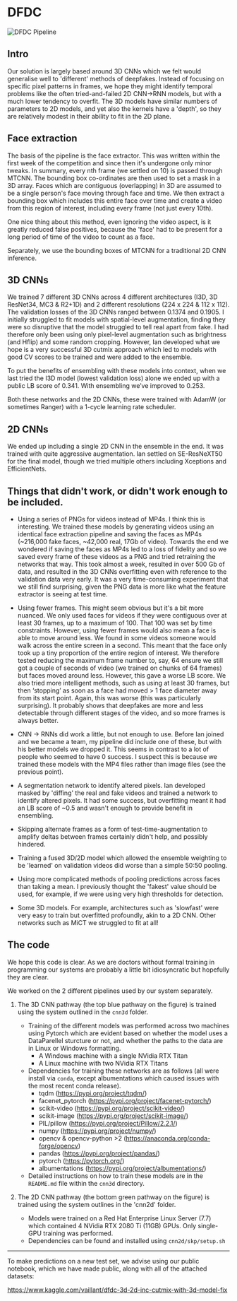 # DFDC

![DFDC Pipeline](https://james.dev/img/approach_large.PNG)

## Intro
Our solution is largely based around 3D CNNs which we felt would generalise well to 'different' methods of deepfakes. Instead of focusing on specific pixel patterns in frames, we hope they might identify temporal problems like the often tried-and-failed 2D CNN->RNN models, but with a much lower tendency to overfit. The 3D models have similar numbers of parameters to 2D models, and yet also the kernels have a 'depth', so they are relatively modest in their ability to fit in the 2D plane.

## Face extraction
The basis of the pipeline is the face extractor. This was written within the first week of the competition and since then it's undergone only minor tweaks. In summary, every nth frame (we settled on 10) is passed through MTCNN. The bounding box co-ordinates are then used to set a mask in a 3D array. Faces which are contiguous (overlapping) in 3D are assumed to be a single person's face moving through face and time. We then extract a bounding box which includes this entire face over time and create a video from this region of interest, including every frame (not just every 10th).

One nice thing about this method, even ignoring the video aspect, is it greatly reduced false positives, because the 'face' had to be present for a long period of time of the video to count as a face.

Separately, we use the bounding boxes of MTCNN for a traditional 2D CNN inference.

## 3D CNNs
We trained 7 different 3D CNNs across 4 different architectures (I3D, 3D ResNet34, MC3 & R2+1D) and 2 different resolutions (224 x 224 & 112 x 112). The validation losses of the 3D CNNs ranged between 0.1374 and 0.1905. I initially struggled to fit models with spatial-level augmentation, finding they were so disruptive that the model struggled to tell real apart from fake. I had therefore only been using only pixel-level augmentation such as brightness (and Hflip) and some random cropping. However, Ian developed what we hope is a very successful 3D cutmix approach which led to models with good CV scores to be trained and were added to the ensemble.

To put the benefits of ensembling with these models into context, when we last tried the I3D model (lowest validation loss) alone we ended up with a public LB score of 0.341. With ensembling we’ve improved to 0.253.

Both these networks and the 2D CNNs, these were trained with AdamW (or sometimes Ranger) with a 1-cycle learning rate scheduler.

## 2D CNNs
We ended up including a single 2D CNN in the ensemble in the end. It was trained with quite aggressive augmentation. Ian settled on SE-ResNeXT50 for the final model, though we tried multiple others including Xceptions and EfficientNets.

## Things that didn't work, or didn't work enough to be included.
* Using a series of PNGs for videos instead of MP4s. I think this is interesting. We trained these models by generating videos using an identical face extraction pipeline and saving the faces as MP4s (~216,000 fake faces, ~42,000 real, 17Gb of video). Towards the end we wondered if saving the faces as MP4s led to a loss of fidelity and so we saved every frame of these videos as a PNG and tried retraining the networks that way. This took almost a week, resulted in over 500 Gb of data, and resulted in the 3D CNNs overfitting even with reference to the validation data very early. It was a very time-consuming experiment that we still find surprising, given the PNG data is more like what the feature extractor is seeing at test time.

 * Using fewer frames. This might seem obvious but it's a bit more nuanced. We only used faces for videos if they were contiguous over at least 30 frames, up to a maximum of 100. That 100 was set by time constraints. However, using fewer frames would also mean a face is able to move around less. We found in some videos someone would walk across the entire screen in a second. This meant that the face only took up a tiny proportion of the entire region of interest. We therefore tested reducing the maximum frame number to, say, 64 ensure we still got a couple of seconds of video (we trained on chunks of 64 frames) but faces moved around less. However, this gave a worse LB score. We also tried more intelligent methods, such as using at least 30 frames, but then ‘stopping’ as soon as a face had moved > 1 face diameter away from its start point. Again, this was worse (this was particularly surprising). It probably shows that deepfakes are more and less detectable through different stages of the video, and so more frames is always better.
 
* CNN -> RNNs did work a little, but not enough to use. Before Ian joined and we became a team, my pipeline did include one of these, but with his better models we dropped it. This seems in contrast to a lot of people who seemed to have 0 success. I suspect this is because we trained these models with the MP4 files rather than image files (see the previous point).

* A segmentation network to identify altered pixels. Ian developed masked by 'diffing' the real and fake videos and trained a network to identify altered pixels. It had some success, but overfitting meant it had an LB score of ~0.5 and wasn't enough to provide benefit in ensembling.

* Skipping alternate frames as a form of test-time-augmentation to amplify deltas between frames certainly didn't help, and possibly hindered.

* Training a fused 3D/2D model which allowed the ensemble weighting to be 'learned' on validation videos did worse than a simple 50:50 pooling.

* Using more complicated methods of pooling predictions across faces than taking a mean. I previously thought the 'fakest' value should be used, for example, if we were using very high thresholds for detection.

* Some 3D models. For example, architectures such as 'slowfast' were very easy to train but overfitted profoundly, akin to a 2D CNN. Other networks such as MiCT we struggled to fit at all!

## The code

We hope this code is clear. As we are doctors without formal training in programming our systems are probably a little bit idiosyncratic but hopefully they are clear.

We worked on the 2 different pipelines used by our system separately.

1) The 3D CNN pathway (the top blue pathway on the figure) is trained using the system outlined in the `cnn3d` folder.
   * Training of the different models was performed across two machines using Pytorch which are evident based on whether the model uses a DataParellel sturcture or not, and whether the paths to the data are in Linux or Windows formatting.
      * A Windows machine with a single NVidia RTX Titan
      * A Linux machine with two NVidia RTX Titans
   * Dependencies for training these networks are as follows (all were install via `conda`, except albumentations which caused issues with the most recent conda release).
      * tqdm (https://pypi.org/project/tqdm/)
      * facenet_pytorch (https://pypi.org/project/facenet-pytorch/)
      * scikit-video (https://pypi.org/project/scikit-video/)
      * scikit-image (https://pypi.org/project/scikit-image/)
      * PIL/pillow (https://pypi.org/project/Pillow/2.2.1/)
      * numpy (https://pypi.org/project/numpy/)
      * opencv & opencv-python >2 (https://anaconda.org/conda-forge/opencv)
      * pandas (https://pypi.org/project/pandas/)
      * pytorch (https://pytorch.org/)
      * albumentations (https://pypi.org/project/albumentations/)
   * Detailed instructions on how to train these models are in the `README.md` file within the `cnn3d` directory.

2) The 2D CNN pathway (the bottom green pathway on the figure) is trained using the system outlines in the 'cnn2d' folder.

   * Models were trained on a Red Hat Enterprise Linux Server (7.7) which contained 4 NVidia RTX 2080 Ti (11GB) GPUs. Only single-GPU training was performed.
   * Dependencies can be found and installed using `cnn2d/skp/setup.sh` 

---

To make predictions on a new test set, we advise using our public notebook, which we have made public, along with all of the attached datasets:

https://www.kaggle.com/vaillant/dfdc-3d-2d-inc-cutmix-with-3d-model-fix
